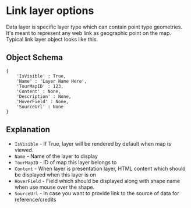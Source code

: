 # Link layer options

Data layer is specific layer type which can contain point type geometries. It's meant to represent any web link as geographic point on the map. Typical link layer object looks like this.

## Object Schema
    {
        'IsVisible' : True,
        'Name' : 'Layer Name Here',
        'TourMapID' : 123,
        'Content' : None,
        'Description' : None,
        'HoverField' : None,
        'SourceUrl' : None
    }

## Explanation

* `IsVisible` - If True, layer will be rendered by default when map is viewed.
* `Name` - Name of the layer to display
* `TourMapID` - ID of map this layer belongs to
* `Content` - When layer is presentation layer, HTML content which should be displayed when this layer is on
* `HoverField` - Field which should be displayed along with shape name when use mouse over the shape.
* `SourceUrl` - In case you want to provide link to the source of data for reference/credits